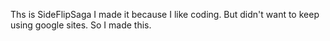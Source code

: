 Ths is SideFlipSaga I made it because I like coding. But didn't want to keep using google sites. So I made this.
